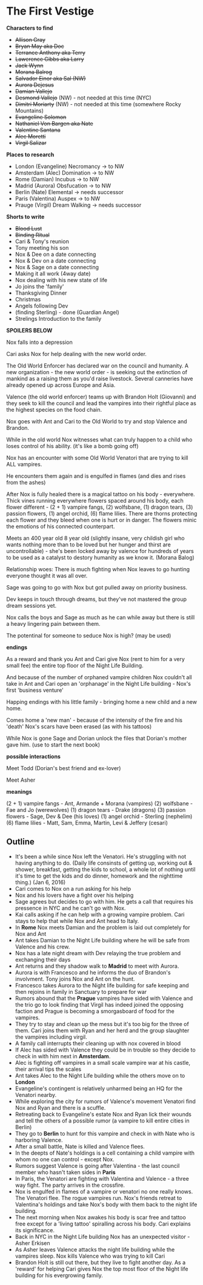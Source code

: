 # The First Vestige

**Characters to find**

* <strike>Allison Gray</strike>
* <strike>Bryan May aka Doc</strike>
* <strike>Terrance Anthony aka Terry</strike>
* <strike>Lawerence Gibbs aka Larry</strike>
* <strike>Jack Wynn</strike>
* <strike>Morana Balrog</strike>
* <strike>Salvador Einor aka Sal (NW)</strike>
* <strike>Aurora Dejesus</strike>
* <strike>Damian Vallejo</strike>
* <strike>Desmond Vallejo</strike> (NW) - not needed at this time (NYC)
* <strike>Dimitri Moriarty</strike> (NW) - not needed at this time (somewhere Rocky Mountains)
* <strike>Evangeline Solomon</strike>
* <strike>Nathaniel Von Bargen aka Nate</strike>
* <strike>Valentine Santana</strike>
* <strike>Alec Moretti</strike>
* <strike>Virgil Salizar</strike>


**Places to research**

* London (Evangeline) Necromancy -> to NW
* Amsterdam (Alec) Domination -> to NW
* Rome  (Damian) Incubus -> to NW
* Madrid (Aurora) Obsfucation -> to NW
* Berlin (Nate) Elemental -> needs successor
* Paris (Valentina) Auspex -> to NW
* Prauge (Virgil) Dream Walking -> needs successor

**Shorts to write**

* <strike>Blood Lust</strike>
* <strike>Binding Ritual</strike>
* Cari & Tony's reunion
* Tony meeting his son
* Nox & Dee on a date connecting
* Nox & Dev on a date connecting
* Nox & Sage on a date connecting
* Making it all work (4way date)
* Nox dealing with his new state of life
* Jo joins the 'family'
* Thanksgiving Dinner
* Christmas
* Angels following Dev
* (finding Sterling) - done (Guardian Angel)
* Strelings Introduction to the family

**SPOILERS BELOW**

Nox falls into a depression

Cari asks Nox for help dealing with the new world order.

The Old World Enforcer has declared war on the council and humanity.  A new organization - the new world order - is seeking out the extinction of mankind as a raising them as you'd raise livestock. Several canneries have already opened up across Europe and Asia.

Valence (the old world enforcer) teams up with Brandon Holt (Giovanni) and they seek to kill the council and lead the vampires into their rightful place as the highest species on the food chain.

Nox goes with Ant and Cari to the Old World to try and stop Valence and Brandon.

While in the old world Nox witnesses what can truly happen to a child who loses control of his ability. (it's like a bomb going off)

Nox has an encounter with some Old World Venatori that are trying to kill ALL vampires.

He encounters them again and is engulfed in flames (and dies and rises from the ashes)

After Nox is fully healed there is a magical tattoo on his body - everywhere.  Thick vines running everywhere flowers spaced around his body, each flower different - (2 + 1) vampire fangs, (2) wolfsbane, (1) dragon tears, (3) passion flowers, (1) angel orchid, (6) flame lilies.  There are thorns protecting each flower and they bleed when one is hurt or in danger.  The flowers minic the emotions of his connected counterpart.

Meets an 400 year old 8 year old (slightly insane, very childish girl who wants nothing more than to be loved but her hunger and thirst are uncontrollable) - she's been locked away by valence for hundreds of years to be used as a catalyst to destory humanity as we know it. (Morana Balog)

Relationship woes:  There is much fighting when Nox leaves to go hunting everyone thought it was all over.

Sage was going to go with Nox but got pulled away on priority business.

Dev keeps in touch through dreams, but they've not mastered the group dream sessions yet.

Nox calls the boys and Sage as much as he can while away but there is still a heavy lingering pain between them.

The potentinal for someone to seduce Nox is high?  (may be used)

**endings**

As a reward and thank you Ant and Cari give Nox (rent to him for a very small fee) the entire top floor of the Night Life Building.

And because of the number of orphaned vampire children Nox couldn't all take in Ant and Cari open an 'orphanage' in the Night Life building - Nox's first 'business venture'

Happing endings with his little family - bringing home a new child and a new home.

Comes home a 'new man' - because of the intensity of the fire and his 'death' Nox's scars have been erased (as with his tattoos)

While Nox is gone Sage and Dorian unlock the files that Dorian's mother gave him. (use to start the next book)

**possible interactions**

Meet Todd (Dorian's best friend and ex-lover)

Meet Asher

**meanings**

(2 + 1) vampire fangs - Ant, Armande + Morana (vampires)
(2) wolfsbane - Fae and Jo (werewolves)
(1) dragon tears - Drake (dragons)
(3) passion flowers - Sage, Dev & Dee (his loves)
(1) angel orchid - Sterling (nephelim)
(6) flame lilies - Matt, Sam, Emma, Martin, Levi & Jeffery (cesari)

## Outline

* It's been a while since Nox left the Venatori.  He's struggling with not having anything to do. (Daily life consinsts of getting up, working out & shower, breakfast, getting the kids to school, a whole lot of nothing until it's time to get the kids and do dinner, homework and the nighttime thing.) (Jan 6, 2016)
* Cari comes to Nox on a run asking for his help
* Nox and his lovers have a fight over his helping
* Sage agrees but decides to go with him.  He gets a call that requires his pressence in NYC and he can't go with Nox.
* Kai calls asking if he can help with a growing vampire problem.  Cari stays to help that while Nox and Ant head to Italy.
* In **Rome** Nox meets Damian and the problem is laid out completely for Nox and Ant
* Ant takes Damian to the Night Life building where he will be safe from Valence and his crew.
* Nox has a late night dream with Dev relaying the true problem and exchanging their days
* Ant returns and they shadow walk to **Madrid** to meet with Aurora.
* Aurora is with Francesco and he informs the duo of Brandon's involvment.  Tony joins Nox and Ant on the hunt.
* Francesco takes Aurora to the Night life building for safe keeping and then rejoins in family in Sanctuary to prepare for war
* Rumors abound that the **Prague** vampires have sided with Valence and the trio go to look finding that Virgil has indeed joined the opposing faction and Prague is becoming a smorgasboard of food for the vampires.
* They try to stay and clean up the mess but it's too big for the three of them.  Cari joins them with Ryan and her herd and the group slaughter the vampires including virgil.
* A family call interrupts their cleaning up with nox covered in blood
* If Alec has sided with Valence they could be in trouble so they decide to check in with him next in **Amsterdam**.
* Alec is fighting off vampires in a small scale vampire war at his castle, their arrival tips the scales
* Ant takes Alec to the Night Life building while the others move on to **London**
* Evangeline's contingent is relatively unharmed being an HQ for the Venatori nearby.
* While exploring the city for rumors of Valence's movement Venatori find Nox and Ryan and there is a scuffle.
* Retreating back to Evangeline's estate Nox and Ryan lick their wounds and tell the others of a possible rumor (a vampire to kill entire cities in Berlin)
* They go to **Berlin** to hunt for this vampire and check in with Nate who is harboring Valence.
* After a small battle, Nate is killed and Valence flees.
* In the deepts of Nate's holdings is a cell containing a child vampire with whom no one can control - except Nox.
* Rumors suggest Valence is going after Valentina - the last council member who hasn't taken sides in **Paris**
* In Paris, the Venatori are fighting with Valentina and Valence - a three way fight.  The party arrives in the crossfire.
* Nox is engulfed in flames of a vampire or venatori no one really knows.  The Venatori flee.  The rogue vampires run.  Nox's friends retreat to Valentina's holdings and take Nox's body with them back to the night life building.
* The next morning when Nox awakes his body is scar free and tattoo free except for a 'living tattoo' spiralling across his body.  Cari explains its significance.
* Back in NYC in the Night Life building Nox has an unexpected visitor - Asher Erkisen
* As Asher leaves Valence attacks the night life building while the vampires sleep.  Nox kills Valence who was trying to kill Cari
* Brandon Holt is still out there, but they live to fight another day.  As a 'reward' for helping Cari gives Nox the top most floor of the Night life building for his evergrowing family.